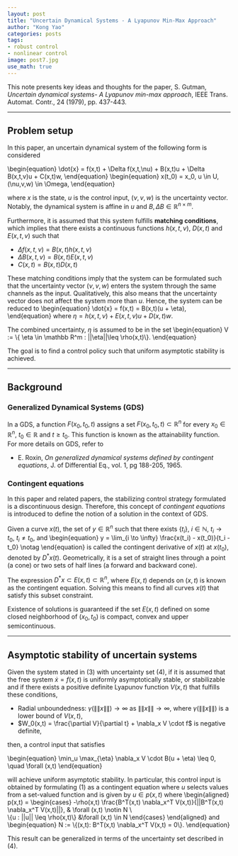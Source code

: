 ```yaml
---
layout: post
title: "Uncertain Dynamical Systems - A Lyapunov Min-Max Approach"
author: "Kong Yao"
categories: posts
tags:
- robust control
- nonlinear control
image: post7.jpg
use_math: true
---
```

This note presents key ideas and thoughts for the paper, S. Gutman, _Uncertain dynamical systems- A Lyapunov min-max approach_, IEEE Trans. Automat. Contr., 24 (1979), pp. 437-443. 

---

## Problem setup
In this paper, an uncertain dynamical system of the following form is considered

\begin{equation}
\dot{x} = f(x,t) + \Delta f(x,t,\nu) + B(x,t)u + \Delta B(x,t,v)u + C(x,t)w,
\end{equation}
\begin{equation}
x(t_0) = x_0, u \in U, (\nu,v,w) \in \Omega,
\end{equation}

where $x$ is the state, $u$ is the control input, $(\nu, v, w)$ is the uncertainty vector. Notably, the dynamical system is affine in $u$ and $B,\Delta B \in \mathbb R^{n \times m}$.

Furthermore, it is assumed that this system fulfills **matching conditions**, which implies that there exists a continuous functions $h(x,t,\nu)$, $D(x,t)$ and $E(x,t,v)$ such that
- $\Delta f(x,t,\nu) = B(x,t) h(x,t,\nu)$
- $\Delta B(x,t,v) = B(x,t) E(x,t,v)$
- $C(x,t) = B(x,t) D(x,t)$

These matching conditions imply that the system can be formulated such that the uncertainty vector $(\nu, v, w)$ enters the system through the same channels as the input. Qualitatively, this also means that the uncertainty vector does not affect the system more than $u$. Hence, the system can be reduced to
\begin{equation}
\dot{x} = f(x,t) = B(x,t)(u + \eta),
\end{equation}
where $\eta = h(x,t,\nu) + E(x,t,v)u + D(x,t)w$.

The combined uncertainty, $\eta$ is assumed to be in the set
\begin{equation}
V := \\{ \eta \in \mathbb R^m : ||\eta||\leq \rho(x,t)\\}. 
\end{equation}

The goal is to find a control policy such that uniform asymptotic stability is achieved.

---
## Background
### Generalized Dynamical Systems (GDS) 
In a GDS, a function $F(x_0, t_0, t)$ assigns a set $F(x_0, t_0, t) \subset \mathbb R^n$ for every $x_0 \in \mathbb R^n$, $t_0 \in \mathbb R$ and $t \geq t_0$. This function is known as the attainability function. For more details on GDS, refer to
- E. Roxin, _On generalized dynamical systems defined by contingent equations_, J. of Differential Eq., vol. 1, pg 188-205, 1965.

### Contingent equations
In this paper and related papers, the stabilizing control strategy formulated is a discontinuous design. Therefore, this concept of _contingent equations_ is introduced to define the notion of a solution in the context of GDS.

Given a curve $x(t)$, the set of $y \in \mathbb R^n$ such that there exists $\{t_i\}$, $i \in \mathbb N$, $t_i \to t_0$, $t_i \neq t_0$, and
\begin{equation}
y = \lim_{i \to \infty} \frac{x(t_i) - x(t_0)}{t_i - t_0} \notag
\end{equation}
is called the contingent derivative of $x(t)$ at $x(t_0)$, denoted by $D^*x(t)$. Geometrically, it is a set of straight lines through a point (a cone) or two sets of half lines (a forward and backward cone). 

The expression $D^*x \subset E(x,t) \subset \mathbb R^n$, where  $E(x,t)$ depends on $(x,t)$ is known as the contingent equation. Solving this means to find all curves $x(t)$ that satisfy this subset constraint. 

Existence of solutions is guaranteed if the set $E(x,t)$ defined on some closed neighborhood of $(x_0,t_0)$ is compact, convex and upper semicontinuous.

---
## Asymptotic stability of uncertain systems
Given the system stated in (3) with uncertainty set (4), if it is assumed that the free system $\dot{x} = f(x,t)$ is uniformly asymptotically stable, or stabilizable and if there exists a positive definite Lyapunov function $V(x,t)$ that fulfills these conditions,
- Radial unboundedness: $\gamma(\|\|x\|\|) \to \infty$ as $\|\|x\|\| \to \infty$, where $\gamma(\|\|x\|\|)$ is a lower bound of $V(x,t)$,
- $W_0(x,t) = \frac{\partial V}{\partial t} + \nabla_x V \cdot f$ is negative definite,

then, a control input that satisfies

\begin{equation}
\min_u \max_{\eta} \nabla_x V \cdot B(u + \eta) \leq 0, \quad \forall (x,t)
\end{equation}

will achieve uniform asymptotic stability. In particular, this control input is obtained by formulating (1) as a contingent equation where $u$ selects values from a set-valued function and is given by $u \in p(x,t)$ where 
\begin{aligned}
p(x,t) = \begin{cases}
            -\rho(x,t) \frac{B^T(x,t) \nabla_x^T V(x,t)}{||B^T(x,t) \nabla_x^T V(x,t)||}, & \forall (x,t) \notin N \\\
            \\{u : \|\|u\|\| \leq \rho(x,t)\\} &\forall (x,t) \in N
            \end{cases}
\end{aligned}
and
\begin{equation}
N := \\{(x,t): B^T(x,t) \nabla_x^T V(x,t) = 0\\}.
\end{equation}

This result can be generalized in terms of the uncertainty set described in (4).












  